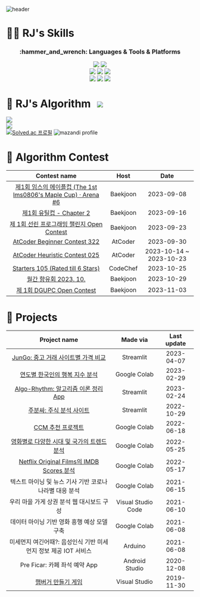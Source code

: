<!-- ![header](https://capsule-render.vercel.app/api?type=waving&color=auto&height=300&section=header&text=This%20too%20shall%20pass%20away.&fontSize=63&animation=fadeIn&fontAlignY=38&fontcolor=ffffff&desc=Welcome%20to%20JunSeok's%20Github!&descAlignY=51&descAlign=78) -->
![header](https://capsule-render.vercel.app/api?type=rounded&color=0:A072A8,100:7C7AA8&text=Welcome%20to%20JunSeok's%20Github!%20✨%20&animation=fadeIn&fontColor=FFFFFF&fontSize=40&fontAlign=50&height=180&width)

# 💪🏻 RJ's Skills
<div align=center>
  <h3>:hammer_and_wrench: Languages & Tools & Platforms</h3>
  <img src="https://img.shields.io/badge/Python-3776AB?style=for-the-badge&logo=python&logoColor=white">
  <img src="https://img.shields.io/badge/Google Colab-F9AB00?style=for-the-badge&logo=Google Colab&logoColor=white">
  <br>

  <img src="https://img.shields.io/badge/Pandas-150458?style=for-the-badge&logo=Pandas&logoColor=white">
  <img src="https://img.shields.io/badge/Streamlit-FF4B4B?style=for-the-badge&logo=Streamlit&logoColor=white">
  <img src="https://img.shields.io/badge/Kaggle-20BEFF?style=for-the-badge&logo=Kaggle&logoColor=black">
  <br>

  <img src="https://img.shields.io/badge/PyTorch-EE4C2C?style=for-the-badge&logo=PyTorch&logoColor=white">
  <img src="https://img.shields.io/badge/Tensorflow-FF6F00?style=for-the-badge&logo=Tensorflow&logoColor=white">
  <img src="https://img.shields.io/badge/Selenium-43B02A?style=for-the-badge&logo=Selenium&logoColor=white">
  <br>
</div>

# 🤔 RJ's Algorithm <a href="https://injoycode.tistory.com"><img src="http://img.shields.io/badge/-My%20Algorithm%20Blog-96744E?style=flat&logo=tistory&link=https://injoycode.tistory.com" style="height : auto; margin-left : 10px; margin-right : 10px;"/></a>

<a href="https://opgc.me/#/users/rj-stony" target="_blank"><img src="https://api.opgc.me/githubs/users/rj-stony/tag/?theme=rainbow"/></a><br>
![](https://leetcard.jacoblin.cool/RJ-Stony?theme=dark&hide=ranking&font=patrick_hand)<br>
[![Solved.ac 프로필](http://mazassumnida.wtf/api/v2/generate_badge?boj=rj_stony)](https://solved.ac/rj_stony)
![mazandi profile](http://mazandi.herokuapp.com/api?handle=rj_stony&theme=dark)<br>

# 📖 Algorithm Contest
|Contest name|Host|Date|
|:----:|:----:|:----:|
|[제1회 임스의 메이플컵 (The 1st lms0806's Maple Cup) · Arena #6](https://www.acmicpc.net/contest/view/1088)|Baekjoon|2023-09-08|
|[제1회 유틸컵 - Chapter 2](https://www.acmicpc.net/contest/view/1079)|Baekjoon|2023-09-16|
|[제 1회 선린 프로그래밍 챌린지 Open Contest](https://www.acmicpc.net/contest/view/1134)|Baekjoon|2023-09-23|
|[AtCoder Beginner Contest 322](https://atcoder.jp/contests/abc322)|AtCoder|2023-09-30|
|[AtCoder Heuristic Contest 025](https://atcoder.jp/contests/ahc025)|AtCoder|2023-10-14 ~ 2023-10-23|
|[Starters 105 (Rated till 6 Stars)](https://www.codechef.com/START105)|CodeChef|2023-10-25|
|[월간 향유회 2023. 10.](https://www.acmicpc.net/contest/view/1149)|Baekjoon|2023-10-29|
|[제 1회 DGUPC Open Contest](https://www.acmicpc.net/contest/view/1183)|Baekjoon|2023-11-03|

# 🌟 Projects
|Project name|Made via|Last update|
|:----:|:----:|:----:|
|[JunGo: 중고 거래 사이트별 가격 비교](https://github.com/RJ-Stony/Jun_GO)|Streamlit|2023-04-07|
|[연도별 한국인의 행복 지수 분석](https://github.com/RJ-Stony/Streamlit_ML/blob/main/happiness_index.py)|Google Colab|2023-02-29|
|[Algo-Rhythm: 알고리즘 이론 정리 App](https://github.com/RJ-Stony/Algo-Rhythm/blob/main/streamlit_app.py)|Streamlit|2023-02-24|
|[주분싸: 주식 분석 사이트](https://github.com/RJ-Stony/JuBoonSSa/blob/main/221029.png)|Streamlit|2022-10-29|
|[CCM 추천 프로젝트](https://github.com/RJ-Stony/Roh_Library/blob/main/Spotify_%ED%99%9C%EC%9A%A9.ipynb)|Google Colab|2022-06-18|
|[영화별로 다양한 시대 및 국가의 트렌드 분석](https://github.com/RJ-Stony/Machine_Learning_Project/blob/main/(%ED%94%84%EB%A1%9C%EC%A0%9D%ED%8A%B8)_%EC%98%81%ED%99%94%EB%B3%84%EB%A1%9C_%EB%8B%A4%EC%96%91%ED%95%9C_%EC%8B%9C%EB%8C%80_%EB%B0%8F_%EA%B5%AD%EA%B0%80_%ED%8A%B8%EB%A0%8C%EB%93%9C_%EB%B6%84%EC%84%9D.ipynb)|Google Colab|2022-05-25|
|[Netflix Original Films의 IMDB Scores 분석](https://github.com/RJ-Stony/Machine_Learning_Project/blob/main/(%ED%94%84%EB%A1%9C%EC%A0%9D%ED%8A%B8)%20Netflix_Original_Films%EC%9D%98_IMDB_Scores_%EB%B6%84%EC%84%9D%ED%95%98%EA%B8%B0.ipynb)|Google Colab|2022-05-17|
|텍스트 마이닝 및 뉴스 기사 기반 코로나 나라별 대응 분석|Google Colab|2021-06-15|
|우리 마을 가게 상권 분석 웹 대시보드 구성|Visual Studio Code|2021-06-10|
|데이터 마이닝 기반 영화 흥행 예상 모델 구축|Google Colab|2021-06-08|
|미세먼지 여긴어때?: 음성인식 기반 미세먼지 정보 제공 IOT 서비스|Arduino|2021-06-08|
|Pre Ficar: 카페 좌석 예약 App|Android Studio|2020-12-08|
|[햄버거 만들기 게임](https://blog.naver.com/lordjoshua/222422302694)|Visual Studio|2019-11-30|






<!--
**RJ-Stony/RJ-Stony** is a ✨ _special_ ✨ repository because its `README.md` (this file) appears on your GitHub profile.

Here are some ideas to get you started:

- 🔭 I’m currently working on ...
- 🌱 I’m currently learning ...
- 👯 I’m looking to collaborate on ...
- 🤔 I’m looking for help with ...
- 💬 Ask me about ...
- 📫 How to reach me: ...
- 😄 Pronouns: ...
- ⚡ Fun fact: ...
-->
